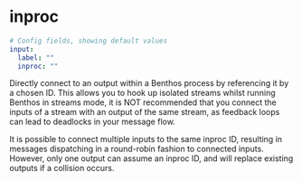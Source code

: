# inproc

```yaml
# Config fields, showing default values
input:
  label: ""
  inproc: ""
```

Directly connect to an output within a Benthos process by referencing it by a chosen ID. This allows you to hook up isolated streams whilst running Benthos in streams mode, it is NOT recommended that you connect the inputs of a stream with an output of the same stream, as feedback loops can lead to deadlocks in your message flow.

It is possible to connect multiple inputs to the same inproc ID, resulting in messages dispatching in a round-robin fashion to connected inputs. However, only one output can assume an inproc ID, and will replace existing outputs if a collision occurs.